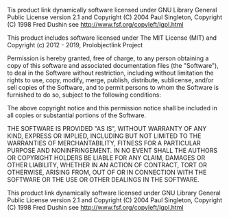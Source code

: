 Tis product link dynamically software licensed under GNU Library General Public License
version 2.1 and Copyright (C) 2004  Paul Singleton, Copyright (C) 1998  Fred Dushin
see http://www.fsf.org/copyleft/lgpl.html

This product includes software licensed under The MIT License (MIT) and
Copyright (c) 2012 - 2019, Prolobjectlink Project

Permission is hereby granted, free of charge, to any person obtaining a copy
of this software and associated documentation files (the "Software"), to deal
in the Software without restriction, including without limitation the rights
to use, copy, modify, merge, publish, distribute, sublicense, and/or sell
copies of the Software, and to permit persons to whom the Software is
furnished to do so, subject to the following conditions:

The above copyright notice and this permission notice shall be included in
all copies or substantial portions of the Software.

THE SOFTWARE IS PROVIDED "AS IS", WITHOUT WARRANTY OF ANY KIND, EXPRESS OR
IMPLIED, INCLUDING BUT NOT LIMITED TO THE WARRANTIES OF MERCHANTABILITY,
FITNESS FOR A PARTICULAR PURPOSE AND NONINFRINGEMENT. IN NO EVENT SHALL THE
AUTHORS OR COPYRIGHT HOLDERS BE LIABLE FOR ANY CLAIM, DAMAGES OR OTHER
LIABILITY, WHETHER IN AN ACTION OF CONTRACT, TORT OR OTHERWISE, ARISING FROM,
OUT OF OR IN CONNECTION WITH THE SOFTWARE OR THE USE OR OTHER DEALINGS IN
THE SOFTWARE.

This product link dynamically software licensed under GNU Library General Public License
version 2.1 and Copyright (C) 2004  Paul Singleton, Copyright (C) 1998  Fred Dushin
see http://www.fsf.org/copyleft/lgpl.html